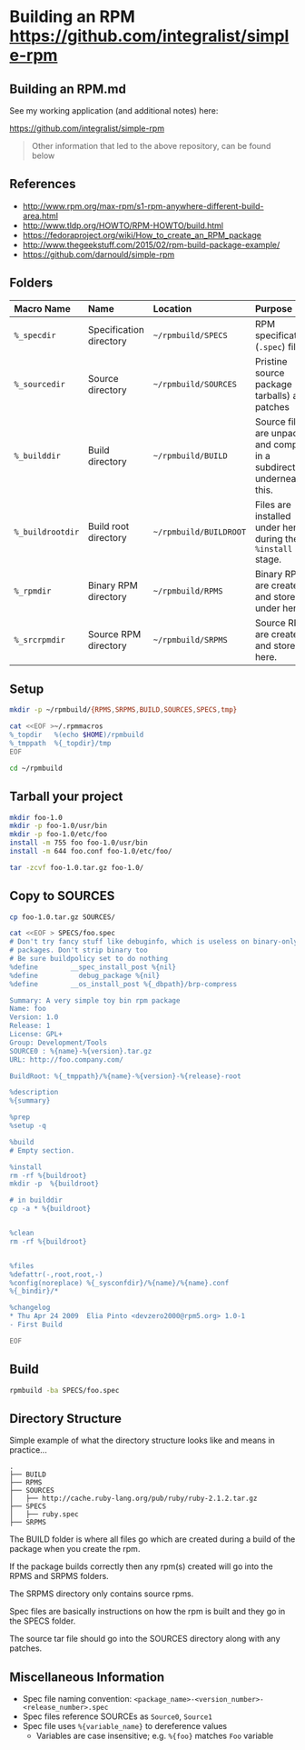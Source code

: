 # Building an RPM https://github.com/integralist/simple-rpm

## Building an RPM.md

See my working application (and additional notes) here:

https://github.com/integralist/simple-rpm

> Other information that led to the above repository, can be found below

## References

- http://www.rpm.org/max-rpm/s1-rpm-anywhere-different-build-area.html
- http://www.tldp.org/HOWTO/RPM-HOWTO/build.html
- https://fedoraproject.org/wiki/How_to_create_an_RPM_package
- http://www.thegeekstuff.com/2015/02/rpm-build-package-example/
- https://github.com/darnould/simple-rpm

## Folders

| Macro Name       | Name                    | Location               | Purpose |
|:-----------------|:------------------------|:-----------------------|:------- |
| `%_specdir`      | Specification directory | `~/rpmbuild/SPECS`     | RPM specifications (`.spec`) files |
| `%_sourcedir`    | Source directory        | `~/rpmbuild/SOURCES`   | Pristine source package (e.g. tarballs) and patches |
| `%_builddir`     | Build directory         | `~/rpmbuild/BUILD`     | Source files are unpacked and compiled in a subdirectory underneath this. |
| `%_buildrootdir` | Build root directory    | `~/rpmbuild/BUILDROOT` | Files are installed under here during the `%install` stage. |
| `%_rpmdir`       | Binary RPM directory    | `~/rpmbuild/RPMS`      | Binary RPMs are created and stored under here. |
| `%_srcrpmdir`    | Source RPM directory    | `~/rpmbuild/SRPMS`     | Source RPMs are created and stored here. |

## Setup

```bash
mkdir -p ~/rpmbuild/{RPMS,SRPMS,BUILD,SOURCES,SPECS,tmp}

cat <<EOF >~/.rpmmacros
%_topdir   %(echo $HOME)/rpmbuild
%_tmppath  %{_topdir}/tmp
EOF

cd ~/rpmbuild
```

## Tarball your project

```bash
mkdir foo-1.0
mkdir -p foo-1.0/usr/bin
mkdir -p foo-1.0/etc/foo
install -m 755 foo foo-1.0/usr/bin
install -m 644 foo.conf foo-1.0/etc/foo/

tar -zcvf foo-1.0.tar.gz foo-1.0/
```

## Copy to SOURCES

```bash
cp foo-1.0.tar.gz SOURCES/

cat <<EOF > SPECS/foo.spec
# Don't try fancy stuff like debuginfo, which is useless on binary-only
# packages. Don't strip binary too
# Be sure buildpolicy set to do nothing
%define        __spec_install_post %{nil}
%define          debug_package %{nil}
%define        __os_install_post %{_dbpath}/brp-compress

Summary: A very simple toy bin rpm package
Name: foo
Version: 1.0
Release: 1
License: GPL+
Group: Development/Tools
SOURCE0 : %{name}-%{version}.tar.gz
URL: http://foo.company.com/

BuildRoot: %{_tmppath}/%{name}-%{version}-%{release}-root

%description
%{summary}

%prep
%setup -q

%build
# Empty section.

%install
rm -rf %{buildroot}
mkdir -p  %{buildroot}

# in builddir
cp -a * %{buildroot}


%clean
rm -rf %{buildroot}


%files
%defattr(-,root,root,-)
%config(noreplace) %{_sysconfdir}/%{name}/%{name}.conf
%{_bindir}/*

%changelog
* Thu Apr 24 2009  Elia Pinto <devzero2000@rpm5.org> 1.0-1
- First Build

EOF
```

## Build

```bash
rpmbuild -ba SPECS/foo.spec
```

## Directory Structure

Simple example of what the directory structure looks like and means in practice...

```
.
├── BUILD
├── RPMS
├── SOURCES
│   ├── http://cache.ruby-lang.org/pub/ruby/ruby-2.1.2.tar.gz
├── SPECS
│   ├── ruby.spec
├── SRPMS
```

The BUILD folder is where all files go which are created during a build of the package when you create the rpm.  

If the package builds correctly then any rpm(s) created will go into the RPMS and SRPMS folders.  

The SRPMS directory only contains source rpms.  

Spec files are basically instructions on how the rpm is built and they go in the SPECS folder.  

The source tar file should go into the SOURCES directory along with any patches.

## Miscellaneous Information

- Spec file naming convention: `<package_name>-<version_number>-<release_number>.spec`
- Spec files reference SOURCEs as `Source0`, `Source1`
- Spec file uses `%{variable_name}` to dereference values
  - Variables are case insensitive; e.g. `%{foo}` matches `Foo` variable

